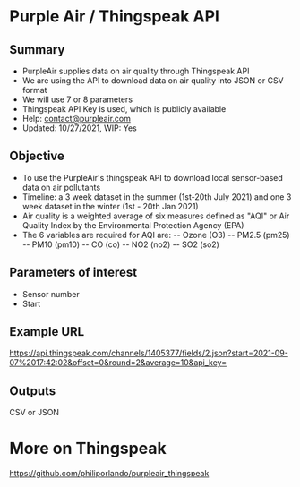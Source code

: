 # Purple Air / Thingspeak API

## Summary
- PurpleAir supplies data on air quality through Thingspeak API
- We are using the API to download data on air quality into JSON or CSV format
- We will use 7 or 8 parameters
- Thingspeak API Key is used, which is publicly available
- Help: contact@purpleair.com
- Updated: 10/27/2021, WIP: Yes

## Objective
- To use the PurpleAir's thingspeak API to download local sensor-based data on air pollutants 
- Timeline: a 3 week dataset in the summer (1st-20th July 2021) and one 3 week dataset in the winter  (1st - 20th Jan 2021)
- Air quality is a weighted average of six measures defined as "AQI" or Air Quality Index by the Environmental Protection Agency (EPA)
- The 6 variables are required for AQI are: 
-- Ozone (O3)
-- PM2.5 (pm25)
-- PM10 (pm10)
-- CO (co)
-- NO2 (no2)
-- SO2 (so2)

## Parameters of interest
- Sensor number
- Start

## Example URL
https://api.thingspeak.com/channels/1405377/fields/2.json?start=2021-09-07%2017:42:02&offset=0&round=2&average=10&api_key=<API KEY>

## Outputs
CSV or JSON

# More on Thingspeak
https://github.com/philiporlando/purpleair_thingspeak
